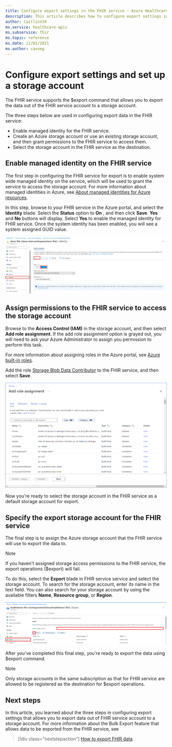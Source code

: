```yaml
---
title: Configure export settings in the FHIR service - Azure Healthcare APIs
description: This article describes how to configure export settings in the FHIR service
author: CaitlinV39
ms.service: healthcare-apis
ms.subservice: fhir
ms.topic: reference
ms.date: 12/01/2021
ms.author: cavoeg
---
```


# Configure export settings and set up a storage account

The FHIR service supports the $export command that allows you to export the data out of the FHIR service account to a storage account.

The three steps below are used in configuring export data in the FHIR service:

- Enable managed identity for the FHIR service.
- Create an Azure storage account or use an existing storage account, and then grant permissions to the FHIR service to access them.
- Select the storage account in the FHIR service as the destination.

## Enable managed identity on the FHIR service

The first step in configuring the FHIR service for export is to enable system wide managed identity on the service, which will be used to grant the service to access the storage account. For more information about managed identities in Azure, see [About managed identities for Azure resources](../../active-directory/managed-identities-azure-resources/overview.md).

In this step, browse to your FHIR service in the Azure portal, and select the **Identity** blade. Select the **Status** option to **On** , and then click **Save**. **Yes** and **No** buttons will display. Select **Yes** to enable the managed identity for FHIR service. Once the system identity has been enabled, you will see a system assigned GUID value. 

[ ![Enable Managed Identity](media/export-data/fhir-mi-enabled.png) ](media/export-data/fhir-mi-enabled.png#lightbox)


## Assign permissions to the FHIR service to access the storage account

Browse to the **Access Control (IAM)** in the storage account, and then select **Add role assignment**. If the add role assignment option is grayed out, you will need to ask your Azure Administrator to assign you permission to perform this task.

For more information about assigning roles in the Azure portal, see [Azure built-in roles](../../role-based-access-control/role-assignments-portal.md).

Add the role [Storage Blob Data Contributor](../../role-based-access-control/built-in-roles.md#storage-blob-data-contributor) to the FHIR service, and then select **Save**.

[![Add role assignment page](../../../includes/role-based-access-control/media/add-role-assignment-page.png) ](../../../includes/role-based-access-control/media/add-role-assignment-page.png#lightbox)

Now you're ready to select the storage account in the FHIR service as a default storage account for export.

## Specify the export storage account for the FHIR service

The final step is to assign the Azure storage account that the FHIR service will use to export the data to.

> [!NOTE]
> If you haven't assigned storage access permissions to the FHIR service, the export operations ($export) will fail.

To do this, select the  **Export** blade in FHIR service service and select the storage account. To search for the storage account, enter its name in the text field. You can also search for your storage account by using the available filters **Name**, **Resource group**, or **Region**. 

[![FHIR Export Storage](media/export-data/fhir-export-storage.png) ](media/export-data/fhir-export-storage.png#lightbox)

After you've completed this final step, you're ready to export the data using $export command.

> [!Note]
> Only storage accounts in the same subscription as that for FHIR service are allowed to be registered as the destination for $export operations.

## Next steps

In this article, you learned about the three steps in configuring export settings that allows you to export data out of FHIR service account to a storage account. For more information about the Bulk Export feature that allows data to be exported from the FHIR service, see 

>[!div class="nextstepaction"]
>[How to export FHIR data](export-data.md)